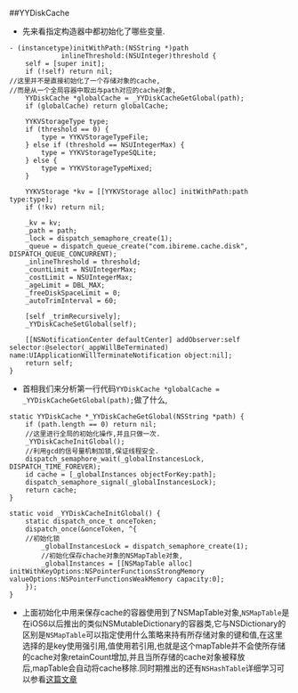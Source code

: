 ##YYDiskCache
* 先来看指定构造器中都初始化了哪些变量.

```objc
- (instancetype)initWithPath:(NSString *)path
             inlineThreshold:(NSUInteger)threshold {
    self = [super init];
    if (!self) return nil;
//这里并不是直接初始化了一个存储对象的cache,
//而是从一个全局容器中取出与path对应的cache对象,    
    YYDiskCache *globalCache = _YYDiskCacheGetGlobal(path);
    if (globalCache) return globalCache;
    
    YYKVStorageType type;
    if (threshold == 0) {
        type = YYKVStorageTypeFile;
    } else if (threshold == NSUIntegerMax) {
        type = YYKVStorageTypeSQLite;
    } else {
        type = YYKVStorageTypeMixed;
    }
    
    YYKVStorage *kv = [[YYKVStorage alloc] initWithPath:path type:type];
    if (!kv) return nil;
    
    _kv = kv;
    _path = path;
    _lock = dispatch_semaphore_create(1);
    _queue = dispatch_queue_create("com.ibireme.cache.disk", DISPATCH_QUEUE_CONCURRENT);
    _inlineThreshold = threshold;
    _countLimit = NSUIntegerMax;
    _costLimit = NSUIntegerMax;
    _ageLimit = DBL_MAX;
    _freeDiskSpaceLimit = 0;
    _autoTrimInterval = 60;
    
    [self _trimRecursively];
    _YYDiskCacheSetGlobal(self);
    
    [[NSNotificationCenter defaultCenter] addObserver:self selector:@selector(_appWillBeTerminated) name:UIApplicationWillTerminateNotification object:nil];
    return self;
}
```
* 首相我们来分析第一行代码`YYDiskCache *globalCache = _YYDiskCacheGetGlobal(path);`做了什么,

```objc
static YYDiskCache *_YYDiskCacheGetGlobal(NSString *path) {
    if (path.length == 0) return nil;
    //这里进行全局的初始化操作,并且只做一次.
    _YYDiskCacheInitGlobal();
    //利用gcd的信号量机制加锁,保证线程安全.
    dispatch_semaphore_wait(_globalInstancesLock, DISPATCH_TIME_FOREVER);
    id cache = [_globalInstances objectForKey:path];
    dispatch_semaphore_signal(_globalInstancesLock);
    return cache;
}

static void _YYDiskCacheInitGlobal() {
    static dispatch_once_t onceToken;
    dispatch_once(&onceToken, ^{
    //初始化锁
        _globalInstancesLock = dispatch_semaphore_create(1);
        //初始化保存chache对象的NSMapTable对象,
        _globalInstances = [[NSMapTable alloc] initWithKeyOptions:NSPointerFunctionsStrongMemory valueOptions:NSPointerFunctionsWeakMemory capacity:0];
    });
}
```
* 上面初始化中用来保存cache的容器使用到了NSMapTable对象,`NSMapTable`是在iOS6以后推出的类似NSMutableDictionary的容器类,它与NSDictionary的区别是`NSMapTable`可以指定使用什么策略来持有所存储对象的键和值,在这里选择的是key使用强引用,值使用若引用,也就是这个mapTable并不会使所存储的cache对象retainCount增加,并且当所存储的cache对象被释放后,mapTable会自动将cache移除.同时期推出的还有`NSHashTable`详细学习可以参看[这篇文章](http://www.jianshu.com/p/de71385930ba)
